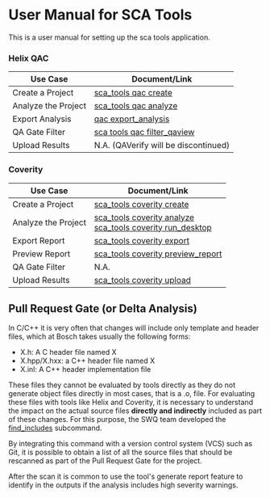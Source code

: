 # User Manual for SCA Tools

This is a user manual for setting up the sca tools application.

### Helix QAC

| Use Case               | Document/Link                                                |
| ---------------------- | ------------------------------------------------------------ |
| Create a Project       | [sca_tools qac create](qac_create.md)                        |
| Analyze the Project    | [sca_tools qac analyze](qac_analyze.md)                      |
| Export Analysis        | [qac export_analysis](qac_export_analysis.md)                |
| QA Gate Filter         | [sca tools qac filter_qaview](qac_filter_qaview.md)          |
| Upload Results         | N.A. (QAVerify will be discontinued)                         |

### Coverity

| Use Case               | Document/Link                                                   |
| ---------------------- | --------------------------------------------------------------- |
| Create a Project       | [sca_tools coverity create](coverity_create.md)                 |
| Analyze the Project    | [sca_tools coverity analyze](coverity_analyze.md)<br/>[sca_tools coverity run_desktop](coverity_run_desktop.md)      |
| Export Report          | [sca_tools coverity export](coverity_export.md)                 |
| Preview Report         | [sca_tools coverity preview_report](coverity_preview_report.md) |
| QA Gate Filter         | N.A.                                                            |
| Upload Results         | [sca_tools coverity upload](coverity_upload.md)                 |

## Pull Request Gate (or Delta Analysis)

In C/C++ it is very often that changes will include only template and header files, which at Bosch takes usually the following forms:

* X.h: A C header file named X
* X.hpp/X.hxx: a C++ header file named X
* X.inl: A C++ header implementation file

These files they cannot be evaluated by tools directly as they do not generate object files directly in most cases, that is a .o, file. For evaluating these files with tools like Helix and Coverity, it is necessary to understand the impact on the actual source files **directly and indirectly** included as part of these changes. For this purpose, the SWQ team developed the [find_includes](find_includes.md) subcommand.

By integrating this command with a version control system (VCS) such as Git, it is possible to obtain a list of all the source files that should be rescanned as part of the Pull Request Gate for the project.

After the scan it is common to use the tool's generate report feature to identify in the outputs if the analysis includes high severity warnings.